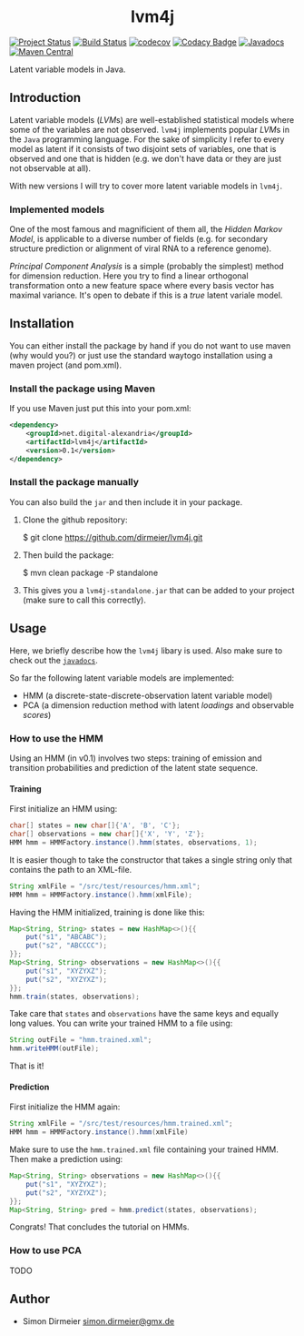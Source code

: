 <h1 align="center"> lvm4j </h1>

[![Project Status](http://www.repostatus.org/badges/latest/active.svg)](http://www.repostatus.org/#active)
[![Build Status](https://travis-ci.org/dirmeier/lvm4j.svg?branch=master)](https://travis-ci.org/dirmeier/lvm4j)
[![codecov](https://codecov.io/gh/dirmeier/lvm4j/branch/master/graph/badge.svg)](https://codecov.io/gh/dirmeier/lvm4j)
[![Codacy Badge](https://api.codacy.com/project/badge/Grade/28c9723c26b04237b94895f035dc5b32)](https://www.codacy.com/app/simon-dirmeier/lvm4j?utm_source=github.com&amp;utm_medium=referral&amp;utm_content=dirmeier/lvm4j&amp;utm_campaign=Badge_Grade)
[![Javadocs](http://javadoc.io/badge/net.digital-alexandria/lvm4j.svg)](http://javadoc.io/doc/net.digital-alexandria/lvm4j)
[![Maven Central](https://maven-badges.herokuapp.com/maven-central/net.digital-alexandria/lvm4j/badge.svg)](https://maven-badges.herokuapp.com/maven-central/net.digital-alexandria/lvm4j)

Latent variable models in Java.

## Introduction

Latent variable models (*LVM*s) are well-established statistical models where some of the variables are not observed. ```lvm4j``` implements popular *LVM*s in the ```Java``` programming language. For the sake of simplicity I refer to every model as latent if it consists of two disjoint sets of variables, one that is observed and one that is hidden (e.g. we don't have data or they are just not observable at all). 

With new versions I will try to cover more latent variable models in <code>lvm4j</code>.

### Implemented models

One of the most famous and magnificient of them all, the <i>Hidden Markov Model</i>, is applicable to a diverse number of fields (e.g. for secondary structure prediction or alignment of viral RNA to a reference genome). 

<i>Principal Component Analysis</i> is a simple (probably the simplest) method for dimension reduction. Here you try to find a linear orthogonal transformation onto a new feature space where every basis vector has maximal variance. It's open to debate if this is a *true* latent variale model.

## Installation
 
You can either install the package by hand if you do not want to use maven (why would you?) or just use the standard waytogo installation using a maven project (and pom.xml).

### Install the package using Maven

If you use Maven just put this into your pom.xml:

```xml
<dependency>
    <groupId>net.digital-alexandria</groupId>
    <artifactId>lvm4j</artifactId>
    <version>0.1</version>
</dependency>
```

### Install the package manually

You can also build the <code>jar</code> and then include it in your package.

1) Clone the github repository:

    $ git clone https://github.com/dirmeier/lvm4j.git

2) Then build the package:
 
    $ mvn clean package -P standalone

3) This gives you a <code>lvm4j-standalone.jar</code> that can be added to your project (make sure to call this correctly).


## Usage

Here, we briefly describe how the <code>lvm4j</code> libary is used. Also make sure to check out the [```javadocs```](http://javadoc.io/doc/net.digital-alexandria/lvm4j).

So far the following latent variable models are implemented:

* HMM (a discrete-state-discrete-observation latent variable model)
* PCA (a dimension reduction method with latent *loadings* and observable *scores*)

### How to use the HMM

Using an HMM (in v0.1) involves two steps: training of emission and transition probabilities and prediction of the latent state sequence.

#### Training

First initialize an HMM using:

```java
char[] states = new char[]{'A', 'B', 'C'};
char[] observations = new char[]{'X', 'Y', 'Z'};
HMM hmm = HMMFactory.instance().hmm(states, observations, 1);
```

It is easier though to take the constructor that takes a single string only that contains the path to an XML-file.

```java
String xmlFile = "/src/test/resources/hmm.xml";
HMM hmm = HMMFactory.instance().hmm(xmlFile);
```

Having the HMM initialized, training is done like this:

```java
Map<String, String> states = new HashMap<>(){{
	put("s1", "ABCABC");
	put("s2", "ABCCCC");
}};
Map<String, String> observations = new HashMap<>(){{
	put("s1", "XYZYXZ");
	put("s2", "XYZYXZ");
}};
hmm.train(states, observations);
```

Take care that <code>states</code> and <code>observations</code> have the same keys and equally long values. You can write your trained HMM to a file using:

```java
String outFile = "hmm.trained.xml";
hmm.writeHMM(outFile);
```

That is it! 

#### Prediction

First initialize the HMM again:

```java
String xmlFile = "/src/test/resources/hmm.trained.xml";
HMM hmm = HMMFactory.instance().hmm(xmlFile)
```

Make sure to use the <code>hmm.trained.xml</code> file containing your trained HMM. Then make a prediction using:

```java
Map<String, String> observations = new HashMap<>(){{
	put("s1", "XYZYXZ");
	put("s2", "XYZYXZ");
}};
Map<String, String> pred = hmm.predict(states, observations);
```

Congrats! That concludes the tutorial on HMMs. 

### How to use PCA

TODO

## Author

* Simon Dirmeier <a href="mailto:simon.dirmeier@gmx.de">simon.dirmeier@gmx.de</a>
